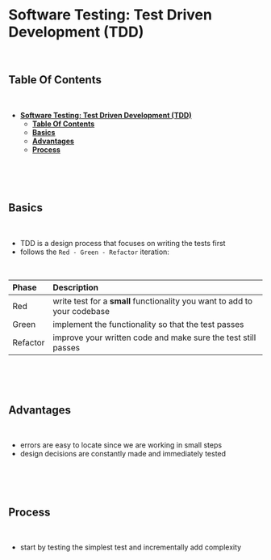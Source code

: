 # **Software Testing: Test Driven Development (TDD)**
<br>

## **Table Of Contents**
<br>

- [**Software Testing: Test Driven Development (TDD)**](#software-testing-test-driven-development-tdd)
  - [**Table Of Contents**](#table-of-contents)
  - [**Basics**](#basics)
  - [**Advantages**](#advantages)
  - [**Process**](#process)

<br>
<br>
<br>

## **Basics**
<br>

- TDD is a design process that focuses on writing the tests first 
- follows the `Red - Green - Refactor` iteration:

<br>

|Phase    |Description 
|:--------|:-----------
|Red      |write test for a **small** functionality you want to add to your codebase
|Green    |implement the functionality so that the test passes
|Refactor |improve your written code and make sure the test still passes

<br>
<br>
<br>

## **Advantages**
<br>

- errors are easy to locate since we are working in small steps
- design decisions are constantly made and immediately tested

<br>
<br>
<br>

## **Process**
<br>

- start by testing the simplest test and incrementally add complexity